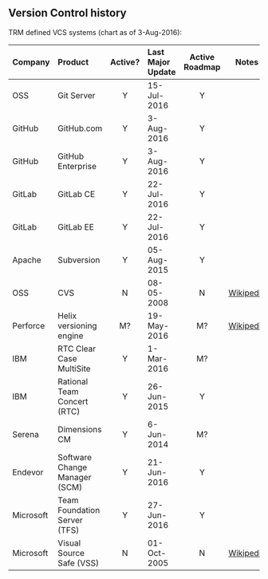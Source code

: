 ## Version Control history

TRM defined VCS systems (chart as of 3-Aug-2016):

| Company | Product | Active? | Last Major Update | Active Roadmap | Notes |
|:------- |:------- |:------:|:----------- |:----------:| ---- |
| OSS | Git Server | Y | 15-Jul-2016 | Y |
| GitHub | GitHub.com | Y | 3-Aug-2016 | Y |
| GitHub | GitHub Enterprise | Y | 3-Aug-2016 | Y |
| GitLab | GitLab CE | Y | 22-Jul-2016 | Y |  |
| GitLab | GitLab EE | Y | 22-Jul-2016 | Y |  |
| Apache | Subversion | Y | 05-Aug-2015 | Y | |
| OSS | CVS | N | 08-05-2008 | N | [Wikipedia](https://en.wikipedia.org/wiki/Concurrent_Versions_System) |
| Perforce | Helix versioning engine | M? | 19-May-2016 | M? | [Wikipedia](https://www.perforce.com/resources/software-release-index) |
| IBM | RTC Clear Case MultiSite | Y | 1-Mar-2016 | M? | |
| IBM | Rational Team Concert (RTC) | Y | 26-Jun-2015 | Y | |
| Serena | Dimensions CM | Y | 6-Jun-2014 | M? | |
| Endevor | Software Change Manager (SCM) | Y | 21-Jun-2016 | Y | |
| Microsoft | Team Foundation Server (TFS) | Y | 27-Jun-2016 | Y | |
| Microsoft | Visual Source Safe (VSS) | N | 01-Oct-2005 | N | [Wikipedia](https://en.wikipedia.org/wiki/Microsoft_Visual_SourceSafe) |
